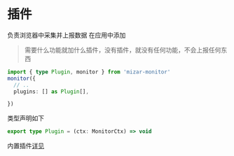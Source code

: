 # 插件
负责浏览器中采集并上报数据
在应用中添加
> 需要什么功能就加什么插件，没有插件，就没有任何功能，不会上报任何东西
```ts
import { type Plugin, monitor } from 'mizar-monitor'
monitor({
  // ..
  plugins: [] as Plugin[],

})
```
类型声明如下
```ts
export type Plugin = (ctx: MonitorCtx) => void
```

内置插件[详见]()